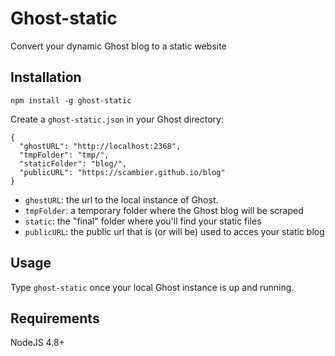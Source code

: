 # Ghost-static
Convert your dynamic Ghost blog to a static website

## Installation

`npm install -g ghost-static`

Create a `ghost-static.json` in your Ghost directory:
```
{
  "ghostURL": "http://localhost:2368",
  "tmpFolder": "tmp/",
  "staticFolder": "blog/",
  "publicURL": "https://scambier.github.io/blog"
}
```
- `ghostURL`: the url to the local instance of Ghost.
- `tmpFolder`: a temporary folder where the Ghost blog will be scraped
- `static`: the "final" folder where you'll find your static files
- `publicURL`: the public url that is (or will be) used to acces your static blog

## Usage

Type `ghost-static` once your local Ghost instance is up and running.

## Requirements

NodeJS 4.8+
